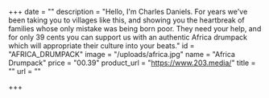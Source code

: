 +++
date = ""
description = "Hello, I'm Charles Daniels. For years we've been taking you to villages like this, and showing you the heartbreak of families whose only mistake was being born poor. They need your help, and for only 39 cents you can support us with an authentic Africa drumpack which will appropriate their culture into your beats."
id = "AFRICA_DRUMPACK"
image = "/uploads/africa.jpg"
name = "Africa Drumpack"
price = "00.39"
product_url = "https://www.203.media/"
title = ""
url = ""

+++
